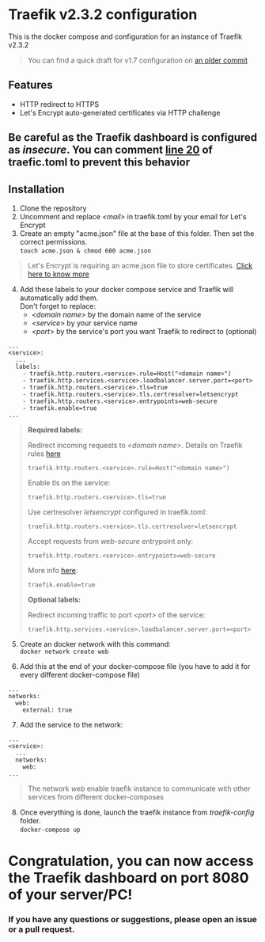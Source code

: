 # Traefik v2.3.2 configuration
This is the docker compose and configuration for an instance of Traefik v2.3.2

> You can find a quick draft for v1.7 configuration on [an older commit](https://github.com/lbarbaglia/traefik-config/tree/4f17260d657d069c485c4bffea6b3e23753f0a32)

## Features
- HTTP redirect to HTTPS
- Let's Encrypt auto-generated certificates via HTTP challenge

## Be careful as the Traefik dashboard is configured as *insecure*. You can comment [line 20](https://github.com/lbarbaglia/traefik-config/blob/5515a58233d8e41b61b1d40c3c800519a2d2c9ca/traefik.toml#L20) of traefic.toml to prevent this behavior

## Installation
1. Clone the repository  
2. Uncomment and replace *\<mail\>* in traefik.toml by your email for Let's Encrypt  
3. Create an empty "acme.json" file at the base of this folder. Then set the correct permissions.  
`touch acme.json & chmod 600 acme.json`  
> Let's Encrypt is requiring an acme.json file to store certificates. [Click here to know more](https://doc.traefik.io/traefik/https/acme/#storage "Let's Encrypt - Traefik")

4. Add these labels to your docker compose service and Traefik will automatically add them.  
Don't forget to replace:  
    - *\<domain name\>* by the domain name of the service
    - *\<service\>* by your service name
    - *\<port\>* by the service's port you want Traefik to redirect to (optional)  
```
...
<service>:
  ...
  labels:
    - traefik.http.routers.<service>.rule=Host("<domain name>")
    - traefik.http.services.<service>.loadbalancer.server.port=<port>
    - traefik.http.routers.<service>.tls=true
    - traefik.http.routers.<service>.tls.certresolver=letsencrypt
    - traefik.http.routers.<service>.entrypoints=web-secure
    - traefik.enable=true
...
```
> **Required labels:**
> 
> Redirect incoming requests to *\<domain name\>*. Details on Traefik rules [here](https://doc.traefik.io/traefik/routing/routers/#rule)
>
>     traefik.http.routers.<service>.rule=Host("<domain name>")
> 
> Enable tls on the service:
>
>     traefik.http.routers.<service>.tls=true
>
> Use certresolver *letsencrypt* configured in traefik.toml:
>
>     traefik.http.routers.<service>.tls.certresolver=letsencrypt
>
> Accept requests from *web-secure* entrypoint only:
>
>     traefik.http.routers.<service>.entrypoints=web-secure
>
> More info [here](https://doc.traefik.io/traefik/providers/docker/#exposedbydefault):
>
>     traefik.enable=true
> 
> **Optional labels:**
> 
> Redirect incoming traffic to port *\<port\>* of the service:
>
>     traefik.http.services.<service>.loadbalancer.server.port=<port>

5. Create an docker network with this command:  
    `docker network create web`

6. Add this at the end of your docker-compose file (you have to add it for every different docker-compose file)  
```
...
networks:
  web:
    external: true
```

7. Add the service to the network:  
```
...
<service>:
  ...
  networks:
    web:
...
```

> The network *web* enable traefik instance to communicate with other services from different docker-composes

8. Once everything is done, launch the traefik instance from *traefik-config* folder.  
    `docker-compose up`

# Congratulation, you can now access the Traefik dashboard on port 8080 of your server/PC!

### If you have any questions or suggestions, please open an issue or a pull request.
